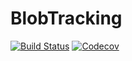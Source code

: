 # BlobTracking

[![Build Status](https://travis-ci.com/baggepinnen/BlobTracking.jl.svg?branch=master)](https://travis-ci.com/baggepinnen/BlobTracking.jl)
[![Codecov](https://codecov.io/gh/baggepinnen/BlobTracking.jl/branch/master/graph/badge.svg)](https://codecov.io/gh/baggepinnen/BlobTracking.jl)
